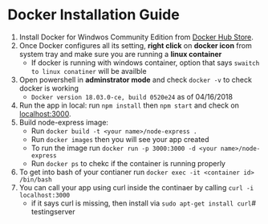 # Docker Installation Guide

1. Install Docker for Windwos Community Edition from [Docker Hub Store](https://store.docker.com/editions/community/docker-ce-desktop-windows).
2. Once Docker configures all its setting, **right click** on **docker icon** from system tray and make sure you are running a **linux container**
    * If docker is running with windows container, option that says `swaitch to linux conatiner` will be availble
3. Open powershell in **adminstrator mode** and check `docker -v` to check docker is working
    * `Docker version 18.03.0-ce, build 0520e24` as of 04/16/2018
4. Run the app in local: run `npm install` then `npm start` and check on [localhost:3000](http://localhost:3000).
5. Build node-express image:
    * Run `docker build -t <your name>/node-express .`
    * Run `docker images` then you will see your app created 
    * To run the image run `docker run -p 3000:3000 -d <your name>/node-express`
    * Run `docker ps` to chekc if the container is running properly
6. To get into bash of your contianer run `docker exec -it <container id> /bin/bash`
7. You can call your app using curl inside the continaer by calling `curl -i localhost:3000`
    * if it says curl is missing, then install via `sudo apt-get install curl`# testingserver
